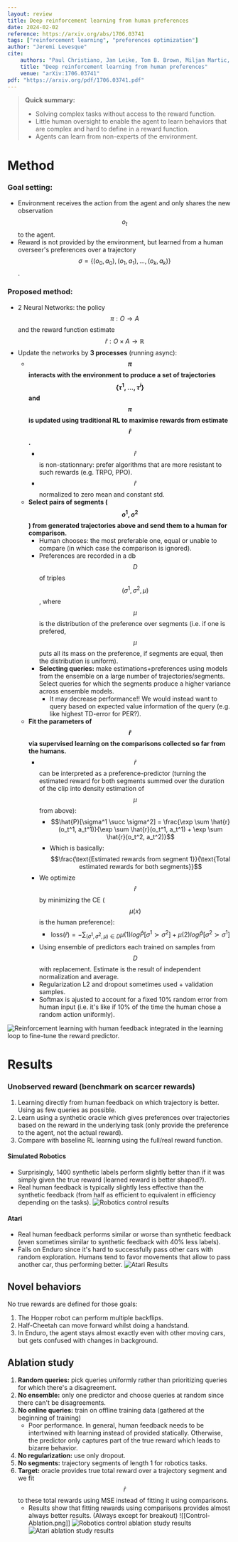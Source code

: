 ```yaml
---
layout: review
title: Deep reinforcement learning from human preferences
date: 2024-02-02
reference: https://arxiv.org/abs/1706.03741
tags: ["reinforcement learning", "preferences optimization"]
author: "Jeremi Levesque"
cite:
    authors: "Paul Christiano, Jan Leike, Tom B. Brown, Miljan Martic, Shane Legg, Dario Amodei"
    title: "Deep reinforcement learning from human preferences"
    venue: "arXiv:1706.03741"
pdf: "https://arxiv.org/pdf/1706.03741.pdf"
---
```


> **Quick summary:**
> - Solving complex tasks without access to the reward function.
> - Little human oversight to enable the agent to learn behaviors that are complex and hard to define in a reward function.
> - Agents can learn from non-experts of the environment.

# Method

### Goal setting:
- Environment receives the action from the agent and only shares the new observation $$o_t$$ to the agent.
- Reward is not provided by the environment, but learned from a human overseer's preferences over a trajectory $$\sigma = \{(o_0, a_0), (o_1, a_1), ..., (o_k, a_k)\}$$.

### Proposed method:
- 2 Neural Networks: the policy $$\pi : O \rightarrow A$$ and the reward function estimate $$\hat{r} : O \times A \rightarrow \mathbb{R}$$ 
- Update the networks by **3 processes** (running async):
	- **$$\pi$$ interacts with the environment to produce a set of trajectories $$\{\tau^1, ..., \tau^i\}$$ and $$\pi$$ is updated using traditional RL to maximise rewards from estimate $$\hat{r}$$.**
		- $$\hat{r}$$ is non-stationnary: prefer algorithms that are more resistant to such rewards (e.g. TRPO, PPO).
		- $$\hat{r}$$ normalized to zero mean and constant std.
	- **Select pairs of segments ($$o^1, o^2$$) from generated trajectories above and send them to a human for comparison.**
		- Human chooses: the most preferable one, equal or unable to compare (in which case the comparison is ignored).
		- Preferences are recorded in a db $$D$$ of triples $$(\sigma^1, \sigma^2, \mu)$$, where $$\mu$$ is the distribution of the preference over segments (i.e. if one is prefered, $$\mu$$ puts all its mass on the preference, if segments are equal, then the distribution is uniform).
		- **Selecting queries:** make estimations+preferences using models from the ensemble on a large number of trajectories/segments. Select queries for which the segments produce a higher variance across ensemble models.
			- It may decrease performance!! We would instead want to query based on expected value information of the query (e.g. like highest TD-error for PER?).
	- **Fit the parameters of $$\hat{r}$$ via supervised learning on the comparisons collected so far from the humans.**
		- $$\hat{r}$$ can be interpreted as a preference-predictor (turning the estimated reward for both segments summed over the duration of the clip into density estimation of $$\mu$$ from above):
			- $$\hat{P}[\sigma^1 \succ \sigma^2] = \frac{\exp \sum \hat{r}(o_t^1, a_t^1)}{\exp \sum \hat{r}(o_t^1, a_t^1) + \exp \sum \hat{r}(o_t^2, a_t^2)}$$
			- Which is basically: $$\frac{\text{Estimated rewards from segment 1}}{\text{Total estimated rewards for both segments}}$$
		- We optimize $$\hat{r}$$ by minimizing the CE ($$\mu(x)$$ is the human preference):
			- $$\text{loss}(\hat{r}) = - \sum_{(\sigma^1, \sigma^2, \mu)\in D} \mu (1) log\hat{P}[\sigma^1 \succ \sigma^2] + \mu (2) log \hat{P}[\sigma^2 \succ \sigma^1]$$
		- Using ensemble of predictors each trained on samples from $$D$$ with replacement. Estimate is the result of independent normalization and average.
		- Regularization L2 and dropout sometimes used + validation samples.
		- Softmax is ajusted to account for a fixed 10% random error from human input (i.e. it's like if 10% of the time the human chose a random action uniformly).

![Reinforcement learning with human feedback integrated in the learning loop to fine-tune the reward predictor.](/article/images/rlhf/RLHF-figure.png)

# Results

### Unobserved reward (benchmark on scarcer rewards)
1. Learning directly from human feedback on which trajectory is better. Using as few queries as possible.
2. Learn using a synthetic oracle which gives preferences over trajectories based on the reward in the underlying task (only provide the preference to the agent, not the actual reward).
3. Compare with baseline RL learning using the full/real reward function.

#### Simulated Robotics
- Surprisingly, 1400 synthetic labels perform slightly better than if it was simply given the true reward (learned reward is better shaped?).
- Real human feedback is typically slightly less effective than the synthetic feedback (from half as efficient to equivalent in efficiency depending on the tasks).
![Robotics control results](/article/images/rlhf/Control-Results.png)

#### Atari
- Real human feedback performs similar or worse than synthetic feedback (even sometimes similar to synthetic feedback with 40% less labels).
- Fails on Enduro since it's hard to successfully pass other cars with random exploration. Humans tend to favor movements that allow to pass another car, thus performing better.
![Atari Results](/article/images/rlhf/Atari-Results.png)

## Novel behaviors
No true rewards are defined for those goals:
1. The Hopper robot can perform multiple backflips.
2. Half-Cheetah can move forward whilst doing a handstand. 
3. In Enduro, the agent stays almost exactly even with other moving cars, but gets confused with changes in background.

## Ablation study
1. **Random queries:** pick queries uniformly rather than prioritizing queries for which there's a disagreement.
2. **No ensemble:** only one predictor and choose queries at random since there can't be disagreements.
3. **No online queries:** train on offline training data (gathered at the beginning of training)
	 - Poor performance. In general, human feedback needs to be intertwined with learning instead of provided statically. Otherwise, the predictor only captures part of the true reward which leads to bizarre behavior.
4. **No regularization:** use only dropout.
5. **No segments:** trajectory segments of length 1 for robotics tasks.
6. **Target:** oracle provides true total reward over a trajectory segment and we fit $$\hat{r}$$ to these total rewards using MSE instead of fitting it using comparisons.
	- Results show that fitting rewards using comparisons provides almost always better results. (Always except for breakout)
![[Control-Ablation.png]]
![Robotics control ablation study results](/article/images/rlhf/Control-Ablation.png)
![Atari ablation study results](/article/images/rlhf/Atari-Ablation.png)